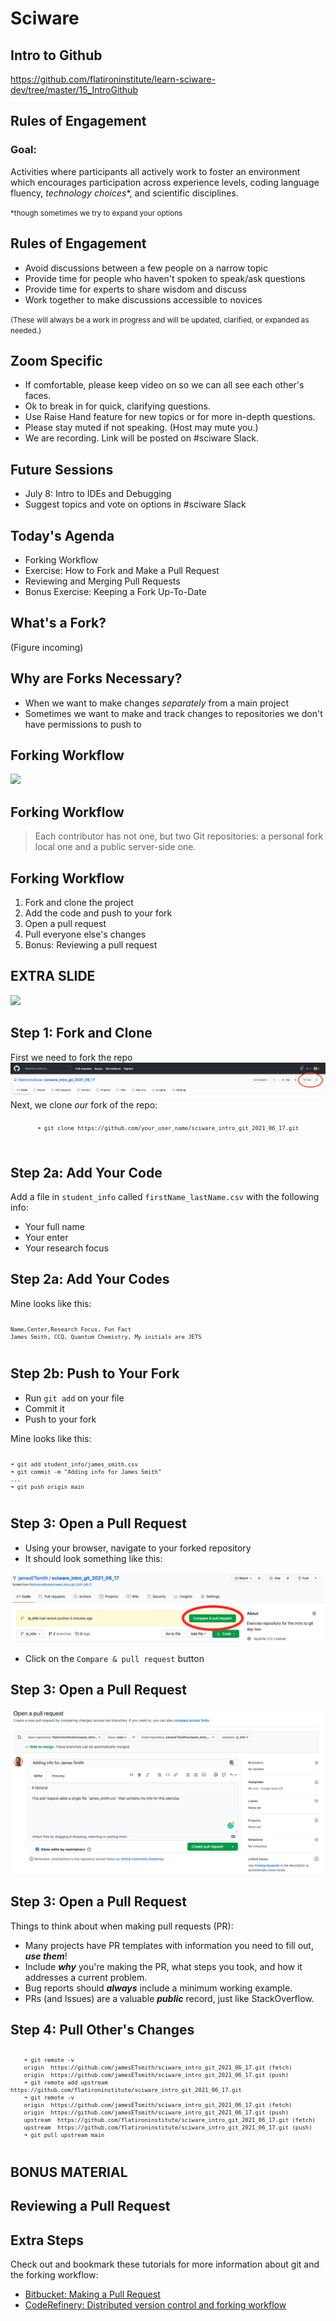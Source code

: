 # Sciware

## Intro to Github

https://github.com/flatironinstitute/learn-sciware-dev/tree/master/15_IntroGithub


## Rules of Engagement

### Goal:

Activities where participants all actively work to foster an environment which encourages participation across experience levels, coding language fluency, *technology choices*\*, and scientific disciplines.

<small>\*though sometimes we try to expand your options</small>


## Rules of Engagement

- Avoid discussions between a few people on a narrow topic
- Provide time for people who haven't spoken to speak/ask questions
- Provide time for experts to share wisdom and discuss
- Work together to make discussions accessible to novices

<small>
(These will always be a work in progress and will be updated, clarified, or expanded as needed.)
</small>


## Zoom Specific

- If comfortable, please keep video on so we can all see each other's faces.
- Ok to break in for quick, clarifying questions.
- Use Raise Hand feature for new topics or for more in-depth questions.
- Please stay muted if not speaking. (Host may mute you.)
- We are recording. Link will be posted on #sciware Slack.


## Future Sessions

- July 8: Intro to IDEs and Debugging
- Suggest topics and vote on options in #sciware Slack


## Today's Agenda

- Forking Workflow
- Exercise: How to Fork and Make a Pull Request
- Reviewing and Merging Pull Requests
- Bonus Exercise: Keeping a Fork Up-To-Date



## What's a Fork?
(Figure incoming)


## Why are Forks Necessary?
- When we want to make changes _separately_ from a main project
- Sometimes we want to make and track changes to repositories we don't have permissions to push to


## Forking Workflow

![](https://uploads.toptal.io/blog/image/678/toptal-blog-image-1416834518259.png)


## Forking Workflow

> Each contributor has not one, but two Git repositories: a personal fork local one and a public server-side one.


## Forking Workflow

1. Fork and clone the project
2. Add the code and push to your fork
3. Open a pull request
4. Pull everyone else's changes
5. Bonus: Reviewing a pull request


## EXTRA SLIDE

<img height="auto" width=60% src="http://jlord.us/git-it/assets/imgs/clone.png">
<!-- From http://jlord.us/git-it/challenges/forks_and_clones.html -->



## Step 1: Fork and Clone

<div>
    First we need to fork the repo
    <img src="./assets/where_is_the_fork_button.png">
</div>
<style>
    pre {
    overflow-x: hidden;
    }
</style>

<div class="fragment">
    Next, we clone <em>our</em> fork of the repo:
    <pre  style="font-size:0.75em;">
        <code data-trim data-noescape class="language-zsh">
        ➜ git clone https://github.com/your_user_name/sciware_intro_git_2021_06_17.git
        </code>
    </pre>
</div>



## Step 2a: Add Your Code 

Add a file in `student_info` called `firstName_lastName.csv` with the following info:

- Your full name
- Your enter
- Your research focus


## Step 2a: Add Your Codes

Mine looks like this:

<pre  style="font-size:0.75em;">
    <code data-trim data-noescape class="language-plaintext">
Name,Center,Research Focus, Fun Fact
James Smith, CCQ, Quantum Chemistry, My initials are JETS
    </code>
</pre>


## Step 2b: Push to Your Fork

- Run `git add` on your file
- Commit it
- Push to your fork

Mine looks like this:

<pre  style="font-size:0.75em;">
    <code data-trim data-noescape class="language-zsh">
➜ git add student_info/james_smith.csv
➜ git commit -m "Adding info for James Smith"
...
➜ git push origin main
    </code>
</pre>



## Step 3: Open a Pull Request

- Using your browser, navigate to your forked repository
- It should look something like this:

<img src="./assets/pull_request_button.png">

- Click on the `Compare & pull request` button


## Step 3: Open a Pull Request

<img src="./assets/pull_request_form.png">


## Step 3: Open a Pull Request

Things to think about when making pull requests (PR):

<ul>
<li>Many projects have PR templates with information you need to fill out, <b><em>use them</em></b>!</li>
<li class="fragment">Include <b><em>why</em></b> you're making the PR, what steps you took, and how it addresses a current problem.</li>
<li class="fragment">Bug reports should <b><em>always</em></b> include a minimum working example.</li>
<li class="fragment">PRs (and Issues) are a valuable <b><em>public</em></b> record, just like StackOverflow.</li>
</ul>



## Step 4: Pull Other's Changes

<pre  style="font-size:0.75em;">
    <code data-trim data-noescape class="language-zsh" data-line-numbers="1,4,5,10">
    ➜ git remote -v
    origin  https://github.com/jamesETsmith/sciware_intro_git_2021_06_17.git (fetch)
    origin  https://github.com/jamesETsmith/sciware_intro_git_2021_06_17.git (push)
    ➜ git remote add upstream https://github.com/flatironinstitute/sciware_intro_git_2021_06_17.git
    ➜ git remote -v
    origin  https://github.com/jamesETsmith/sciware_intro_git_2021_06_17.git (fetch)
    origin  https://github.com/jamesETsmith/sciware_intro_git_2021_06_17.git (push)
    upstream  https://github.com/flatironinstitute/sciware_intro_git_2021_06_17.git (fetch)
    upstream  https://github.com/flatironinstitute/sciware_intro_git_2021_06_17.git (push)
    ➜ git pull upstream main
    </code>
</pre>




## BONUS MATERIAL



## Reviewing a Pull Request



## Extra Steps

Check out and bookmark these tutorials for more information about git and the forking workflow:

- [Bitbucket: Making a Pull Request](https://www.atlassian.com/git/tutorials/making-a-pull-request)
- [CodeRefinery: Distributed version control and forking workflow](https://coderefinery.github.io/git-collaborative/03-distributed/)
